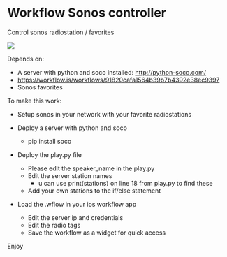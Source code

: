 # Workflow Sonos controller

Control sonos radiostation / favorites

![](https://thumbs.gfycat.com/JauntyGracefulHawk-size_restricted.gif)


Depends on:

 * A server with python and soco installed: http://python-soco.com/
 * https://workflow.is/workflows/91820cafa1564b39b7b4392e38ec9397
 * Sonos favorites

To make this work:
* Setup sonos in your network with your favorite radiostations
* Deploy a server with python and soco
  * pip install soco
* Deploy the play.py file
	* Please edit the speaker_name in the play.py
	* Edit the server station names
		* u can use print(stations) on line 18 from play.py to find these
	* Add your own stations to the if/else statement
	
* Load the .wflow in your ios workflow app
	* Edit the server ip and credentials
	* Edit the radio tags
	* Save the workflow as a widget for quick access

Enjoy
